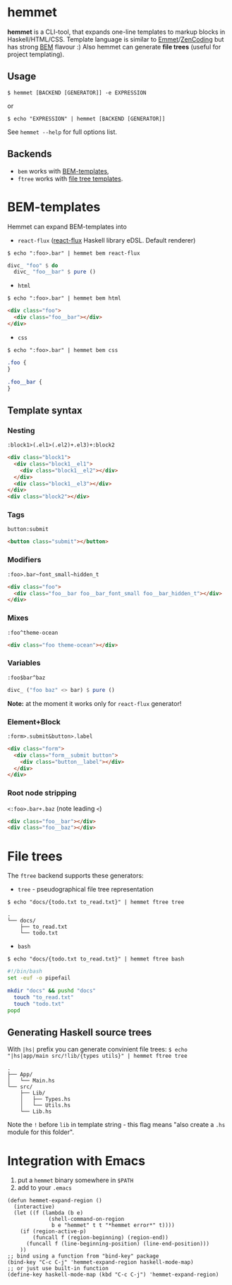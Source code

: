 # hemmet

**hemmet** is a CLI-tool, that expands one-line templates to markup blocks in
Haskell/HTML/CSS. Template language is similar to [Emmet](http://emmet.io/)/[ZenCoding](http://www.456bereastreet.com/archive/200909/write_html_and_css_quicker_with_with_zen_coding/)
but has strong [BEM](https://bem.info/) flavour :) Also hemmet can generate **file trees** (useful for project templating).

## Usage

`$ hemmet [BACKEND [GENERATOR]] -e EXPRESSION`

or

`$ echo "EXPRESSION" | hemmet [BACKEND [GENERATOR]]`

See `hemmet --help` for full options list.

## Backends

- `bem` works with <a href="#bem">BEM-templates</a>,
- `ftree` works with <a href="#ftree">file tree templates</a>.

# <span id="bem">BEM-templates</span>

Hemmet can expand BEM-templates into

- `react-flux` ([react-flux](https://bitbucket.org/s9gf4ult/react-flux) Haskell library eDSL. Default renderer)

`$ echo ":foo>.bar" | hemmet bem react-flux`
```haskell
divc_ "foo" $ do
  divc_ "foo__bar" $ pure ()
```

- `html`

`$ echo ":foo>.bar" | hemmet bem html`
```html
<div class="foo">
  <div class="foo__bar"></div>
</div>
```

- `css`

`$ echo ":foo>.bar" | hemmet bem css`
```css
.foo {
}

.foo__bar {
}
```

## Template syntax

### Nesting

`:block1>(.el1>(.el2)+.el3)+:block2`

```html
<div class="block1">
  <div class="block1__el1">
    <div class="block1__el2"></div>
  </div>
  <div class="block1__el3"></div>
</div>
<div class="block2"></div>
```

### Tags

`button:submit`

```html
<button class="submit"></button>
```

### Modifiers

`:foo>.bar~font_small~hidden_t`

```html
<div class="foo">
  <div class="foo__bar foo__bar_font_small foo__bar_hidden_t"></div>
</div>
```

### Mixes

`:foo^theme-ocean`

```html
<div class="foo theme-ocean"></div>
```

### Variables

`:foo$bar^baz`

```haskell
divc_ ("foo baz" <> bar) $ pure ()
```

**Note:** at the moment it works only for `react-flux` generator!

### Element+Block

`:form>.submit&button>.label`

```html
<div class="form">
  <div class="form__submit button">
    <div class="button__label"></div>
  </div>
</div>
```

### Root node stripping

`<:foo>.bar+.baz` (note leading `<`)

```html
<div class="foo__bar"></div>
<div class="foo__baz"></div>
```

# <span id="ftree">File trees</span>

The `ftree` backend supports these generators:

- `tree` - pseudographical file tree representation

`$ echo "docs/{todo.txt to_read.txt}" | hemmet ftree tree`
```
.
└── docs/
    ├── to_read.txt
    └── todo.txt
```

- `bash`

`$ echo "docs/{todo.txt to_read.txt}" | hemmet ftree bash`
```bash
#!/bin/bash
set -euf -o pipefail

mkdir "docs" && pushd "docs"
  touch "to_read.txt"
  touch "todo.txt"
popd
```

## Generating Haskell source trees

With `|hs|` prefix you can generate convinient file trees:
`$ echo "|hs|app/main src/!lib/{types utils}" | hemmet ftree tree`
```
.
├── App/
│   └── Main.hs
└── src/
    ├── Lib/
    │   ├── Types.hs
    │   └── Utils.hs
    └── Lib.hs
```

Note the `!` before `lib` in template string - this flag means "also create a `.hs` module for this folder".

# Integration with Emacs

1. put a `hemmet` binary somewhere in `$PATH`
1. add to your `.emacs`
```elisp
(defun hemmet-expand-region ()
  (interactive)
  (let ((f (lambda (b e)
             (shell-command-on-region
              b e "hemmet" t t "*hemmet error*" t))))
    (if (region-active-p)
        (funcall f (region-beginning) (region-end))
      (funcall f (line-beginning-position) (line-end-position)))
    ))
;; bind using a function from "bind-key" package
(bind-key "C-c C-j" 'hemmet-expand-region haskell-mode-map)
;; or just use built-in function
(define-key haskell-mode-map (kbd "C-c C-j") 'hemmet-expand-region)
```
